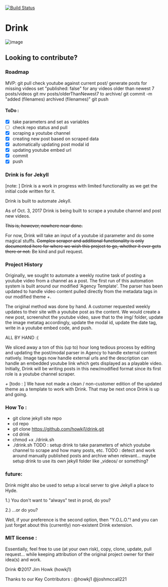 
[![Build Status](https://travis-ci.org/joshmccall221/drink.svg?branch=master)](https://travis-ci.org/joshmccall221/drink)
# Drink

![image](./tty.gif)
## Looking to contribute?

### Roadmap

MVP:
git pull
check youtube against current post/
generate posts for missing videos
set "published: false" for any videos older than newest 7 posts/videos
git mv posts/olderThanNewest7 to archive/
git commit -m "added (filenames) archived (filenames)"
git push


#### ToDo :

- [x] take parameters and set as variables
- [ ] check repo status and pull
- [x] scraping a youtube channel
- [x] creating new post based on scraped data
- [x] automatically updating post modal id
- [x] updating youtube embed url
- [x] commit
- [x] push

### Drink is for Jekyll

[note: ] Drink is a work in progress with limited functionality as we get the initial code written for it.

Drink is built to automate Jekyll.

As of Oct. 3, 2017
Drink is being built to scrape a youtube channel and post new videos.

~~This is, however, nowhere near done.~~

For now, Drink will take an input of a youtube id parameter and do some magical stuffs.
~~Complex scraper and additional functionality is only documented here for where we wish this project to go, whether it ever gets there or not.~~
Be kind and pull request.




### Project History

Originally, we sought to automate a weekly routine task of posting a youtube video from a channel as a post. The first run of this automation system is built around our modified 'Agency Template'. The parser has been updated to handle video content pulled directly from the metadata tags in our modified theme _+_.

The original method was done by hand. A customer requested weekly updates to their site with a youtube post as the content. We would create a new post, screenshot the youtube video, save that to the img/ folder, update the image metatag accordingly, update the modal id, update the date tag, write in a youtube embed code, and push.

ALL BY HAND
:(

We sliced away a ton of this (up to) hour long tedious process by editing and updating the post/modal parser in Agency to handle external content natively. Image tags now handle external urls and the description can handle an embedded youtube link which gets displayed as a playable video.
Initially, Drink will be writing posts in this new/modified format since its first role is a youtube channel scraper.

_+_ [todo : ] We have not made a clean / non-customer edition of the updated theme as a template to work with Drink. That may be next once Drink is up and going.

### How To :
- git clone jekyll site repo
- cd repo
- git clone https://github.com/howkj1/drink.git
- cd drink
- chmod +x ./drink.sh
- ./drink.sh
TODO : setup drink to take parameters of which youtube channel to scrape and how many posts, etc.
TODO : detect and work around manually published posts and archive when relevant... maybe setup drink to use its own jekyll folder like \_videos/ or something?

<!--
### Drink <param1>
(default)
drink.post(video tag)

### Drink <param1> <param2>
drink.param1(param2)

ex.
drink scrape channel
drink.scrape(channel)


### scraper:
- check repo status and pull
- scraping a youtube channel
- creating new post based on date
- automatically updating post modal id
- updating youtube embed url
- commit
- push -->


### future:
Drink might also be used to setup a local server to give Jekyll a place to Hyde.

1.) You don't want to "always" test in prod, do you?

2.) ...or do you?

Well, if your preference is the second option, then "Y.O.L.O."! and you can just forget about this (currently) non-existent Drink extension.


### MIT license :

Essentially, feel free to use (at your own risk), copy, clone, update, pull request... while keeping attribution of the original project owner for their idea(s) and work.

Drink ©2017 Jim Howk (howkj1)

Thanks to our Key Contributors :
@howkj1
@joshmccall221
